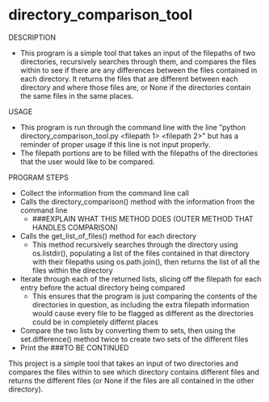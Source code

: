 # directory_comparison_tool

DESCRIPTION
- This program is a simple tool that takes an input of the filepaths of two directories, recursively searches through them, and compares the files within to see if there are any differences between the files contained in each directory. It returns the files that are different between each directory and where those files are, or None if the directories contain the same files in the same places.

USAGE
- This program is run through the command line with the line "python directory_comparison_tool.py &lt;filepath 1&gt; &lt;filepath 2&gt;" but has a reminder of proper usage if this line is not input properly.
- The filepath portions are to be filled with the filepaths of the directories that the user would like to be compared.

PROGRAM STEPS
- Collect the information from the command line call
- Calls the directory_comparison() method with the information from the command line
  - ###EXPLAIN WHAT THIS METHOD DOES (OUTER METHOD THAT HANDLES COMPARISON)
- Calls the get_list_of_files() method for each directory
  - This method recursively searches through the directory using os.listdir(), populating a list of the files contained in that directory with their filepaths using os.path.join(), then returns the list of all the files within the directory
- Iterate through each of the returned lists, slicing off the filepath for each entry before the actual directory being compared
  - This ensures that the program is just comparing the contents of the directories in question, as including the extra filepath information would cause every file to be flagged as different as the directories could be in completely differnt places
- Compare the two lists by converting them to sets, then using the set.difference() method twice to create two sets of the different files
- Print the ###TO BE CONTINUED


This project is a simple tool that takes an input of two directories and compares the files within to see which directory contains different files and returns the different files (or None if the files are all contained in the other directory).
